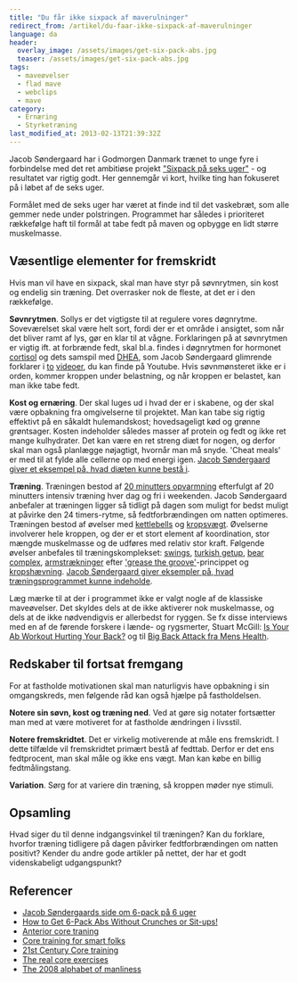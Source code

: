 ```yaml
---
title: "Du får ikke sixpack af maverulninger"
redirect_from: /artikel/du-faar-ikke-sixpack-af-maverulninger
language: da
header:
  overlay_image: /assets/images/get-six-pack-abs.jpg
  teaser: /assets/images/get-six-pack-abs.jpg
tags:
  - maveøvelser
  - flad mave
  - webclips
  - mave
category:
  - Ernæring
  - Styrketræning
last_modified_at: 2013-02-13T21:39:32Z
---
```


Jacob Søndergaard har i Godmorgen Danmark trænet to unge fyre i forbindelse med det ret ambitiøse projekt ["Sixpack på seks uger"](http://www.jacobsondergaard.dk/sixpack-pa-6-uger/) - og resultatet var rigtig godt. Her gennemgår vi kort, hvilke ting han fokuseret på i løbet af de seks uger.

Formålet med de seks uger har været at finde ind til det vaskebræt, som alle gemmer nede under polstringen. Programmet har således i prioriteret rækkefølge haft til formål at tabe fedt på maven og opbygge en lidt større muskelmasse.

Væsentlige elementer for fremskridt
-----------------------------------

Hvis man vil have en sixpack, skal man have styr på søvnrytmen, sin kost og endelig sin træning. Det overrasker nok de fleste, at det er i den rækkefølge.

**Søvnrytmen**. Sollys er det vigtigste til at regulere vores døgnrytme. Soveværelset skal være helt sort, fordi der er et område i ansigtet, som når det bliver ramt af lys, gør en klar til at vågne. Forklaringen på at søvnrytmen er vigtig ift. at forbrænde fedt, skal bl.a. findes i døgnrytmen for hormonet [cortisol](http://www.jacobsondergaard.dk/2011/07/11/sixpack-pa-6-uger-dag-1-kom-sovende-til-en-sixpack/) og dets samspil med [DHEA](http://www.jacobsondergaard.dk/2011/07/14/kom-sovende-til-en-sixpack-del-2/), som Jacob Søndergaard glimrende forklarer i [to](http://www.jacobsondergaard.dk/2011/07/11/sixpack-pa-6-uger-dag-1-kom-sovende-til-en-sixpack/) [videoer](http://www.jacobsondergaard.dk/2011/07/14/kom-sovende-til-en-sixpack-del-2/), du kan finde på Youtube. Hvis søvnmønsteret ikke er i orden, kommer kroppen under belastning, og når kroppen er belastet, kan man ikke tabe fedt.

**Kost og ernæring**. Der skal luges ud i hvad der er i skabene, og der skal være opbakning fra omgivelserne til projektet. Man kan tabe sig rigtig effektivt på en såkaldt hulemandskost; hovedsageligt kød og grønne grøntsager. Kosten indeholder således masser af protein og fedt og ikke ret mange kulhydrater. Det kan være en ret streng diæt for nogen, og derfor skal man også planlægge nøjagtigt, hvornår man må snyde. 'Cheat meals' er med til at fylde alle cellerne op med energi igen. [Jacob Søndergaard giver et eksempel på, hvad diæten kunne bestå i](http://www.jacobsondergaard.dk/sixpack-pa-6-uger/ernaering/).

**Træning**. Træningen bestod af [20 minutters opvarmning](http://www.jacobsondergaard.dk/sixpack-pa-6-uger/traening/opvarmning/) efterfulgt af 20 minutters intensiv træning hver dag og fri i weekenden. Jacob Søndergaard anbefaler at træningen ligger så tidligt på dagen som muligt for bedst muligt at påvirke den 24 timers-rytme, så fedtforbrændingen om natten optimeres. Træningen bestod af øvelser med [kettlebells](http://motionsplan.dk/artikel/hvordan-traener-man-med-kettlebells) og [kropsvægt](http://motionsplan.dk/artikel/traening-med-kropsvaegt). Øvelserne involverer hele kroppen, og der er et stort element af koordination, stor mængde muskelmasse og de udføres med relativ stor kraft. Følgende øvelser anbefales til træningskomplekset: [swings](http://motionsplan.dk/oevelse/tohaandssving), [turkish getup](http://motionsplan.dk/oevelse/turkish-getup), [bear complex](http://www.jacobsondergaard.dk/2011/07/27/kettlebell-bear-complex-tip-1/), [armstrækninger](http://motionsplan.dk/oevelse/armstraekker) efter ['grease the groove'](http://motionsplan.dk/artikel/jeg-vil-tage-mange-armstraekninger)-princippet og [kropshævning](http://motionsplan.dk/oevelse/pullup). [Jacob Søndergaard giver eksempler på, hvad træningsprogrammet kunne indeholde](http://www.jacobsondergaard.dk/sixpack-pa-6-uger/traening/video-af-getups-swings/).

Læg mærke til at der i programmet ikke er valgt nogle af de klassiske maveøvelser. Det skyldes dels at de ikke aktiverer nok muskelmasse, og dels at de ikke nødvendigvis er allerbedst for ryggen. Se fx disse interviews med en af de førende forskere i lænde- og rygsmerter, Stuart McGill: [Is Your Ab Workout Hurting Your Back?](http://well.blogs.nytimes.com/2009/06/17/core-myths/?em) og til [Big Back Attack fra Mens Health](http://www.menshealth.com/cda/article.do?site=menshealth&channel=health&category=back.pain&conitem=c6f999edbbbd201099edbbbd2010cfe793cd____).

Redskaber til fortsat fremgang
------------------------------

For at fastholde motivationen skal man naturligvis have opbakning i sin omgangskreds, men følgende råd kan også hjælpe på fastholdelsen.

**Notere sin søvn, kost og træning ned**. Ved at gøre sig notater fortsætter man med at være motiveret for at fastholde ændringen i livsstil.

**Notere fremskridtet**. Det er virkelig motiverende at måle ens fremskridt. I dette tilfælde vil fremskridtet primært bestå af fedttab. Derfor er det ens fedtprocent, man skal måle og ikke ens vægt. Man kan købe en billig fedtmålingstang.

**Variation**. Sørg for at variere din træning, så kroppen møder nye stimuli.

Opsamling
---------

Hvad siger du til denne indgangsvinkel til træningen? Kan du forklare, hvorfor træning tidligere på dagen påvirker fedtforbrændingen om natten positivt? Kender du andre gode artikler på nettet, der har et godt videnskabeligt udgangspunkt?

Referencer
----------

- [Jacob Søndergaards side om 6-pack på 6 uger](http://www.jacobsondergaard.dk/sixpack-pa-6-uger/)
- [How to Get 6-Pack Abs Without Crunches or Sit-ups!](http://www.getprograde.com/blog/how-to-get-6-pack-abs-without-crunches-or-sit-ups/)
- [Anterior core traning](http://www.t-nation.com/free_online_article/sports_body_training_performance/anterior_core_training)
- [Core training for smart folks](http://www.t-nation.com/free_online_article/sports_body_training_performance/core_training_for_smart_folks)
- [21st Century Core training](http://www.t-nation.com/free_online_article/sports_body_training_performance/21st_century_core_training)
- [The real core exercises](http://www.t-nation.com/free_online_article/sports_body_training_performance/the_real_core_exercise)
- [The 2008 alphabet of manliness](https://www.t-nation.com/free_online_article/sports_body_training_performance/the_2008_alphabet_of_manliness)
